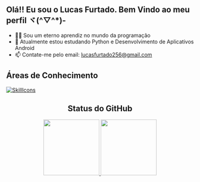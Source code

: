 ## Olá!! Eu sou o Lucas Furtado. Bem Vindo ao meu perfil ヾ(^▽^*)-
- 👨‍🎓 Sou um eterno aprendiz no mundo da programação
- 🌱 Atualmente estou estudando Python e Desenvolvimento de Aplicativos Android
- 📫 Contate-me pelo email: lucasfurtado256@gmail.com


## Áreas de Conhecimento
[![SkillIcons](https://skillicons.dev/icons?i=cs,mysql,html,css,bootstrap,js,php)](https://skillicons.dev)



<div align="center">
  <h2>Status do GitHub</h2>
</div>


<div align="center">
  <div>
  <a href="https://github.com/lucasfurtadosouza">
  <img height="150em" src="https://github-readme-stats.vercel.app/api?username=lucasfurtadosouza&show_icons=true&theme=dracula&include_all_commits=true&count_private=true"/>
  <img height="150em" src="https://github-readme-stats.vercel.app/api/top-langs/?username=lucasfurtadosouza&layout=compact&langs_count=7&theme=dracula"/>
</div>
